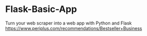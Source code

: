 # Flask-Basic-App
Turn your web scraper into a web app with Python and Flask
https://www.periplus.com/recommendations/Bestseller+Business
